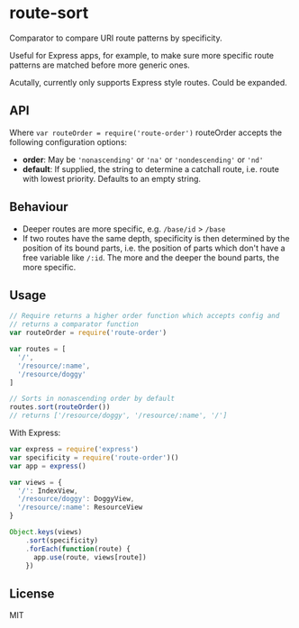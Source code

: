 # route-sort

Comparator to compare URI route patterns by specificity.

Useful for Express apps, for example, to make sure more specific route
patterns are matched before more generic ones.

Acutally, currently only supports Express style routes. Could be expanded.

## API

Where `var routeOrder = require('route-order')` routeOrder accepts the following
configuration options:

- **order**: May be `'nonascending'` or `'na'` or `'nondescending'` or `'nd'`
- **default**: If supplied, the string to determine a catchall route, i.e. route
  with lowest priority. Defaults to an empty string.

## Behaviour

- Deeper routes are more specific, e.g. `/base/id` > `/base`
- If two routes have the same depth, specificity is then determined
  by the position of its bound parts, i.e. the position of parts which don't
  have a free variable like `/:id`. The more and the deeper the bound parts,
  the more specific.

## Usage

```Javascript
// Require returns a higher order function which accepts config and
// returns a comparator function
var routeOrder = require('route-order')

var routes = [
  '/',
  '/resource/:name',
  '/resource/doggy'
]

// Sorts in nonascending order by default
routes.sort(routeOrder())
// returns ['/resource/doggy', '/resource/:name', '/']
```

With Express:

```Javascript
var express = require('express')
var specificity = require('route-order')()
var app = express()

var views = {
  '/': IndexView,
  '/resource/doggy': DoggyView,
  '/resource/:name': ResourceView
}

Object.keys(views)
    .sort(specificity)
    .forEach(function(route) {
      app.use(route, views[route])
    })
```

## License

MIT
